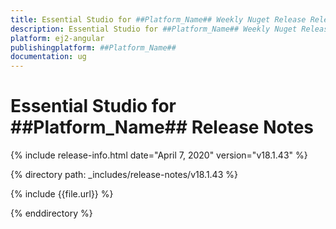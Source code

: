 ```yaml
---
title: Essential Studio for ##Platform_Name## Weekly Nuget Release Release Notes  
description: Essential Studio for ##Platform_Name## Weekly Nuget Release Release Notes  
platform: ej2-angular
publishingplatform: ##Platform_Name##
documentation: ug
---
```


# Essential Studio for  ##Platform_Name##  Release Notes  

{% include release-info.html date="April 7, 2020"   version="v18.1.43"  %} 

{% directory path: _includes/release-notes/v18.1.43 %}

{% include {{file.url}} %}

{% enddirectory %}
